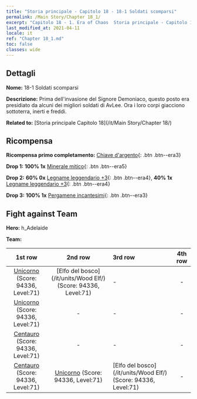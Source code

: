 ```yaml
---
title: "Storia principale - Capitolo 18 - 18-1 Soldati scomparsi"
permalink: /Main Story/Chapter 18_1/
excerpt: "Capitolo 18 - 1. Era of Chaos  Storia principale - Capitolo 18_1. 18-1 Soldati scomparsi"
last_modified_at: 2021-04-11
locale: it
ref: "Chapter 18_1.md"
toc: false
classes: wide
---
```


## Dettagli

 **Nome:** 18-1 Soldati scomparsi

 **Descrizione:** Prima dell'invasione del Signore Demoniaco, questo posto era presidiato da alcuni dei migliori soldati di AvLee. Ora i loro corpi giacciono sottoterra, inerti e freddi.

 **Related to:** [Storia principale Capitolo 18](/it/Main Story/Chapter 18/)

## Ricompensa

 **Ricompensa primo completamento:** [Chiave d'argento](/it/Items/con_693/){: .btn .btn--era3}

 **Drop 1:** **100% 1x** [Minerale mitico](/it/Items/mat_61/){: .btn .btn--era5}

 **Drop 2:** **60% 0x** [Legname leggendario +3](/it/Items/mat_55/){: .btn .btn--era4}, **40% 1x** [Legname leggendario +3](/it/Items/mat_55/){: .btn .btn--era4}

 **Drop 3:** **100% 1x** [Pergamene incantesimi](/it/Items/con_694/){: .btn .btn--era3}


## Fight against Team
 **Hero:** h_Adelaide

 **Team:**


  | 1st row | 2nd row | 3rd row | 4th row |
  |:----:|:----:|:----|:----:|
  | [Unicorno](/it/units/Unicorn/) (Score: 94336, Level:71)  | [Elfo del bosco](/it/units/Wood Elf/) (Score: 94336, Level:71)  | - | - |
  | [Unicorno](/it/units/Unicorn/) (Score: 94336, Level:71)  | - | - | - |
  | [Centauro](/it/units/Centaur/) (Score: 94336, Level:71)  | - | - | - |
  | [Centauro](/it/units/Centaur/) (Score: 94336, Level:71)  | [Unicorno](/it/units/Unicorn/) (Score: 94336, Level:71)  | [Elfo del bosco](/it/units/Wood Elf/) (Score: 94336, Level:71)  | - |


